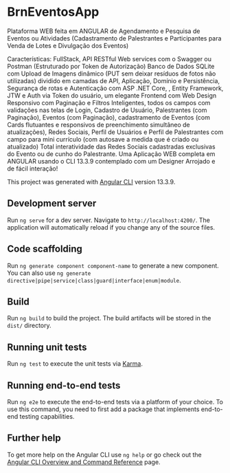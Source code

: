 # BrnEventosApp

Plataforma WEB feita em ANGULAR de Agendamento e Pesquisa de Eventos ou Atividades (Cadastramento de Palestrantes e Participantes para Venda de Lotes e Divulgação dos Eventos)

Características: FullStack, API RESTful Web services com o Swagger ou Postman (Estruturado por Token de Autorização) Banco de Dados SQLite com Upload de Imagens dinâmico (PUT sem deixar resíduos de fotos não utilizadas) dividido em camadas de API, Aplicação, Domínio e Persistência, Segurança de rotas e Autenticação com ASP .NET Core, , Entity Framework, JTW e Auth via Token do usuário, um elegante Frontend com Web Design Responsivo com Paginação e Filtros Inteligentes, todos os campos com validações nas telas de Login, Cadastro de Usuário, Palestrantes (com Paginação), Eventos (com Paginação), cadastramento de Eventos (com Cards flutuantes e responsivos de preenchimento simultâneo de atualizações), Redes Sociais, Perfil de Usuários e Perfil de Palestrantes com campo para mini currículo (com autosave a medida que é criado ou atualizado) Total interatividade das Redes Sociais cadastradas exclusivas do Evento ou de cunho do Palestrante. Uma Aplicação WEB completa em ANGULAR usando o CLI 13.3.9 contemplado com um Designer Arrojado e de fácil interação! 

This project was generated with [Angular CLI](https://github.com/angular/angular-cli) version 13.3.9.

## Development server

Run `ng serve` for a dev server. Navigate to `http://localhost:4200/`. The application will automatically reload if you change any of the source files.

## Code scaffolding

Run `ng generate component component-name` to generate a new component. You can also use `ng generate directive|pipe|service|class|guard|interface|enum|module`.

## Build

Run `ng build` to build the project. The build artifacts will be stored in the `dist/` directory.

## Running unit tests

Run `ng test` to execute the unit tests via [Karma](https://karma-runner.github.io).

## Running end-to-end tests

Run `ng e2e` to execute the end-to-end tests via a platform of your choice. To use this command, you need to first add a package that implements end-to-end testing capabilities.

## Further help

To get more help on the Angular CLI use `ng help` or go check out the [Angular CLI Overview and Command Reference](https://angular.io/cli) page.
